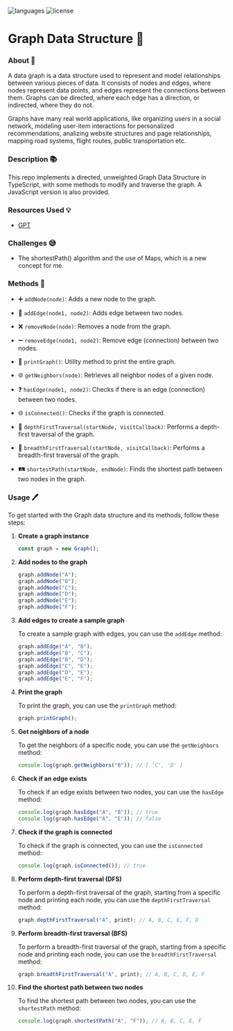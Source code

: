 ![languages](https://img.shields.io/badge/languages-ts-blue)
![license](https://img.shields.io/badge/license-MIT-green)

# Graph Data Structure 🔗

### About 📖

A data graph is a data structure used to represent and model relationships between various pieces of data. It consists of nodes and edges, where nodes represent data points, and edges represent the connections between them. Graphs can be directed, where each edge has a direction, or indirected, where they do not.

Graphs have many real world applications, like organizing users in a social network, modeling user-item interactions for personalized recommendations, analizing website structures and page relationships, mapping road systems, flight routes, public transportation etc.

### Description 📚

This repo implements a directed, unweighted Graph Data Structure in TypeScript, with some methods to modify and traverse the graph. A JavaScript version is also provided.

### Resources Used 💡

- [GPT](https://chat.openai.com)

### Challenges 😅

- The shortestPath() algorithm and the use of Maps, which is a new concept for me.

### Methods 🔧

- ➕ `addNode(node)`: Adds a new node to the graph.

- 🌟 `addEdge(node1, node2)`: Adds edge between two nodes.

- ❌ `removeNode(node)`: Removes a node from the graph.

- ➖ `removeEdge(node1, node2)`: Remove edge (connection) between two nodes.

- 📜 `printGraph()`: Utility method to print the entire graph.

- 🌐 `getNeighbors(node)`: Retrieves all neighbor nodes of a given node.

- ❓ `hasEdge(node1, node2)`: Checks if there is an edge (connection) between two nodes.

- 🌐 `isConnected()`: Checks if the graph is connected.

- 🚀 `depthFirstTraversal(startNode, visitCallback)`: Performs a depth-first traversal of the graph.

- 🌊 `breadthFirstTraversal(startNode, visitCallback)`: Performs a breadth-first traversal of the graph.

- 🛤️ `shortestPath(startNode, endNode)`: Finds the shortest path between two nodes in the graph.

### Usage 🖊️

To get started with the Graph data structure and its methods, follow these steps:

1. **Create a graph instance**

   ```javascript
   const graph = new Graph();
   ```

2. **Add nodes to the graph**

   ```javascript
   graph.addNode("A");
   graph.addNode("B");
   graph.addNode("C");
   graph.addNode("D");
   graph.addNode("E");
   graph.addNode("F");
   ```

3. **Add edges to create a sample graph**

   To create a sample graph with edges, you can use the `addEdge` method:

   ```javascript
   graph.addEdge("A", "B");
   graph.addEdge("B", "C");
   graph.addEdge("B", "D");
   graph.addEdge("C", "E");
   graph.addEdge("D", "E");
   graph.addEdge("E", "F");
   ```

4. **Print the graph**

   To print the graph, you can use the `printGraph` method:

   ```javascript
   graph.printGraph();
   ```

5. **Get neighbors of a node**

   To get the neighbors of a specific node, you can use the `getNeighbors` method:

   ```javascript
   console.log(graph.getNeighbors("B")); // [ 'C', 'D' ]
   ```

6. **Check if an edge exists**

   To check if an edge exists between two nodes, you can use the `hasEdge` method:

   ```javascript
   console.log(graph.hasEdge("A", "B")); // true
   console.log(graph.hasEdge("A", "E")); // false
   ```

7. **Check if the graph is connected**

   To check if the graph is connected, you can use the `isConnected` method:

   ```javascript
   console.log(graph.isConnected()); // true
   ```

8. **Perform depth-first traversal (DFS)**

   To perform a depth-first traversal of the graph, starting from a specific node and printing each node, you can use the `depthFirstTraversal` method:

   ```javascript
   graph.depthFirstTraversal("A", print); // A, B, C, E, F, D
   ```

9. **Perform breadth-first traversal (BFS)**

   To perform a breadth-first traversal of the graph, starting from a specific node and printing each node, you can use the `breadthFirstTraversal` method:

   ```javascript
   graph.breadthFirstTraversal("A", print); // A, B, C, D, E, F
   ```

10. **Find the shortest path between two nodes**

    To find the shortest path between two nodes, you can use the `shortestPath` method:

    ```javascript
    console.log(graph.shortestPath("A", "F")); // A, B, C, E, F
    ```
